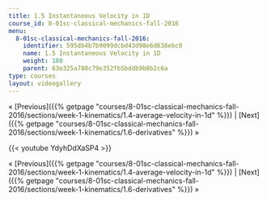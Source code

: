 ```yaml
---
title: 1.5 Instantaneous Velocity in 1D
course_id: 8-01sc-classical-mechanics-fall-2016
menu:
  8-01sc-classical-mechanics-fall-2016:
    identifier: 595db4b7b9099dcbd43d98e6d638ebc0
    name: 1.5 Instantaneous Velocity in 1D
    weight: 180
    parent: 63e325a780c79e352fb5bddb9b8b2c6a
type: courses
layout: videogallery
---
```

« [Previous]({{% getpage "courses/8-01sc-classical-mechanics-fall-2016/sections/week-1-kinematics/1.4-average-velocity-in-1d" %}}) | [Next]({{% getpage "courses/8-01sc-classical-mechanics-fall-2016/sections/week-1-kinematics/1.6-derivatives" %}}) »

{{< youtube YdyhDdXaSP4 >}}

« [Previous]({{% getpage "courses/8-01sc-classical-mechanics-fall-2016/sections/week-1-kinematics/1.4-average-velocity-in-1d" %}}) | [Next]({{% getpage "courses/8-01sc-classical-mechanics-fall-2016/sections/week-1-kinematics/1.6-derivatives" %}}) »